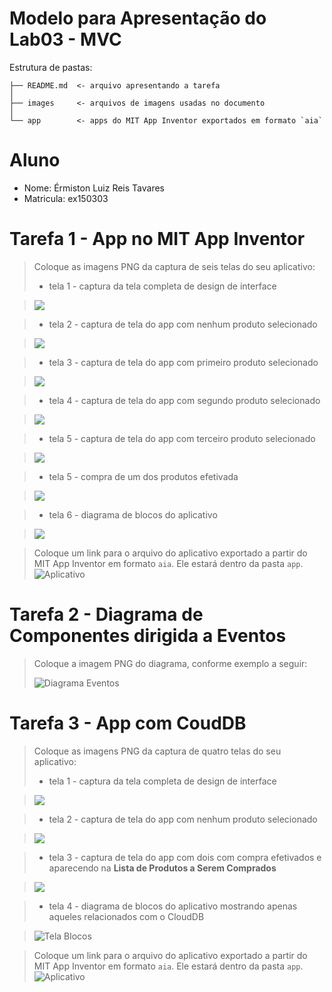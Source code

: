 # Modelo para Apresentação do Lab03 - MVC

Estrutura de pastas:

~~~
├── README.md  <- arquivo apresentando a tarefa
│
├── images     <- arquivos de imagens usadas no documento
│
└── app        <- apps do MIT App Inventor exportados em formato `aia`
~~~

# Aluno
* Nome: Érmiston Luiz Reis Tavares 
* Matricula: ex150303

# Tarefa 1 - App no MIT App Inventor

> Coloque as imagens PNG da captura de seis telas do seu aplicativo:
> * tela 1 - captura da tela completa de design de interface

> ![](./images/Tela1.png)

> * tela 2 - captura de tela do app com nenhum produto selecionado

> ![](./images/Tela2.png)

> * tela 3 - captura de tela do app com primeiro produto selecionado

> ![](./images/Tela3.png)

> * tela 4 - captura de tela do app com segundo produto selecionado

> ![](./images/Tela4.png)

> * tela 5 - captura de tela do app com terceiro produto selecionado

> ![](./images/Tela5.png)

> * tela 5 - compra de um dos produtos efetivada

> ![](./images/Tela6.png)

> * tela 6 - diagrama de blocos do aplicativo

> ![](./images/Tela7.png)

> Coloque um link para o arquivo do aplicativo exportado a partir do MIT App Inventor em formato `aia`. Ele estará dentro da pasta `app`.
> ![Aplicativo](./app/Tarefa1.aia)

# Tarefa 2 - Diagrama de Componentes dirigida a Eventos

> Coloque a imagem PNG do diagrama, conforme exemplo a seguir:
>
> ![Diagrama Eventos](./images/mit-app-inventor-events.png)

# Tarefa 3 - App com CoudDB

> Coloque as imagens PNG da captura de quatro telas do seu aplicativo:
> * tela 1 - captura da tela completa de design de interface

> ![](./images/Tela8.png)

> * tela 2 - captura de tela do app com nenhum produto selecionado

> ![](./images/Tela9.png)

> * tela 3 - captura de tela do app com dois com compra efetivados e aparecendo na **Lista de Produtos a Serem Comprados**

> ![](./images/Tela10.png)

> * tela 4 - diagrama de blocos do aplicativo mostrando apenas aqueles relacionados com o CloudDB

> ![Tela Blocos](./images/Tela11.png)

> Coloque um link para o arquivo do aplicativo exportado a partir do MIT App Inventor em formato `aia`. Ele estará dentro da pasta `app`.
> ![Aplicativo](./app/Tarefa3.aia)



